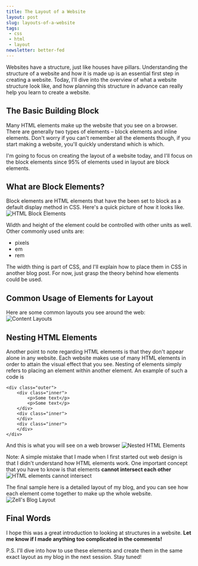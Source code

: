 ```yaml
---
title: The Layout of a Website
layout: post
slug: layouts-of-a-website
tags:
 - css
 - html
 - layout
newsletter: better-fed
---
```


Websites have a structure, just like houses have pillars. Understanding the structure of a website and how it is made up is an essential first step in creating a website. Today, I'll dive into the overview of what a website structure look like, and how planning this structure in advance can really help you learn to create a website.

<!--more-->

## The Basic Building Block ##
Many HTML elements make up the website that you see on a browser. There are generally two types of elements – block elements and inline elements. Don't worry if you can't remember all the elements though, if you start making a website, you'll quickly understand which is which.

I'm going to focus on creating the layout of a website today, and I'll focus on the block elements since 95% of elements used in layout are block elements.

## What are Block Elements? ##
Block elements are HTML elements that have the been set to block as a default display method in CSS. Here's a quick picture of how it looks like.
![HTML Block Elements][1]

Width and height of the element could be controlled with other units as well. Other commonly used units are:

* pixels
* em
* rem

The width thing is part of CSS, and I'll explain how to place them in CSS in another blog post. For now, just grasp the theory behind how elements could be used.

## Common Usage of Elements for Layout ##
Here are some common layouts you see around the web:
![Content Layouts][4]

## Nesting HTML Elements ##
Another point to note regarding HTML elements is that they don't appear alone in any website. Each website makes use of many HTML elements in order to attain the visual effect that you see. Nesting of elements simply refers to placing an element within another element. An example of such a code is

    <div class="outer">
        <div class="inner">
            <p>Some text</p>
            <p>Some text</p>
        </div>
        <div class="inner">
        </div>
        <div class="inner">
        </div>
    </div>

And this is what you will see on a web browser
![Nested HTML Elements][2]

Note: A simple mistake that I made when I first started out web design is that I didn't understand how HTML elements work. One important concept that you have to know is that elements **cannot intersect each other**
![ HTML elements cannot intersect ][3]

The final sample here is a detailed layout of my blog, and you can see how each element come together to make up the whole website.
![Zell's Blog Layout][5]

## Final Words ##
I hope this was a great introduction to looking at structures in a website. **Let me know if I made anything too complicated in the comments!**

P.S. I'll dive into how to use these elements and create them in the same exact layout as my blog in the next session. Stay tuned!

[1]: /images/2013/04/Widths.jpg "HTML Block Elements"
[2]: /images/2013/04/Nesting.jpg "Nested HTML Elements"
[3]: /images/2013/04/no-intersect.jpg "HTML elements cannot intersect"
[4]: /images/2013/04/Content-Layouts.jpg "Content Layouts"
[5]: /images/2013/04/My-blog-layout.jpg "Zell's Blog Layout"
